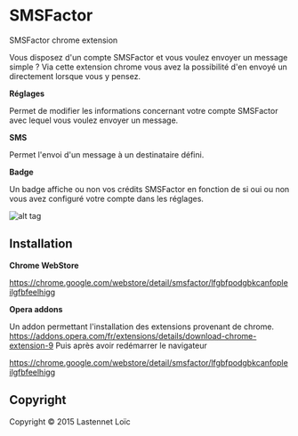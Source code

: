 # SMSFactor
SMSFactor chrome extension

Vous disposez d'un compte SMSFactor et vous voulez envoyer un message simple ?
Via cette extension chrome vous avez la possibilité d'en envoyé un directement lorsque vous y pensez.

**Réglages**

Permet de modifier les informations concernant votre compte SMSFactor avec lequel vous voulez envoyer un message.

**SMS**

Permet l'envoi d'un message à un destinataire défini.

**Badge**

Un badge affiche ou non vos crédits SMSFactor en fonction de si oui ou non vous avez configuré votre compte dans les réglages.



![alt tag](https://lastennetloic.fr/images/chromeSMSFactor.png)


## Installation

**Chrome WebStore**

https://chrome.google.com/webstore/detail/smsfactor/lfgbfpodgbkcanfopleilgfbfeelhigg

**Opera addons**

Un addon permettant l'installation des extensions provenant de chrome.
https://addons.opera.com/fr/extensions/details/download-chrome-extension-9
Puis après avoir redémarrer le navigateur

https://chrome.google.com/webstore/detail/smsfactor/lfgbfpodgbkcanfopleilgfbfeelhigg


## Copyright

Copyright © 2015 Lastennet Loïc
